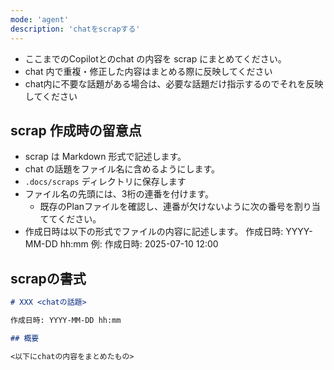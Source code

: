 ```yaml
---
mode: 'agent'
description: 'chatをscrapする'
---
```



- ここまでのCopilotとのchat の内容を scrap にまとめてください。
- chat 内で重複・修正した内容はまとめる際に反映してください
- chat内に不要な話題がある場合は、必要な話題だけ指示するのでそれを反映してください

## scrap 作成時の留意点

- scrap は Markdown 形式で記述します。
- chat の話題をファイル名に含めるようにします。
- `.docs/scraps` ディレクトリに保存します
- ファイル名の先頭には、3桁の連番を付けます。
  - 既存のPlanファイルを確認し、連番が欠けないように次の番号を割り当ててください。
- 作成日時は以下の形式でファイルの内容に記述します。
  作成日時: YYYY-MM-DD hh:mm
  例: 作成日時: 2025-07-10 12:00

## scrapの書式

```markdown
# XXX <chatの話題>

作成日時: YYYY-MM-DD hh:mm

## 概要

<以下にchatの内容をまとめたもの>

```
